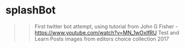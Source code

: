 # splashBot


>> First twitter bot attempt, using tutorial from John G Fisher  - https://www.youtube.com/watch?v=MN_1wOxIfRU
>> Test and Learn
>> Posts images from editors choice collection 2017
